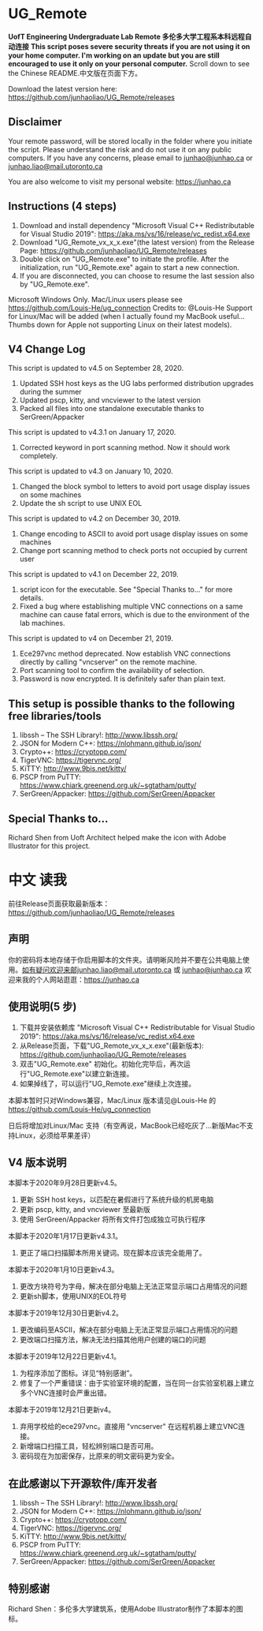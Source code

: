 # UG_Remote
**UofT Engineering Undergraduate Lab Remote 多伦多大学工程系本科远程自动连接**
**This script poses severe security threats if you are not using it on your home computer. I'm working on an update but you are still encouraged to use it only on your personal computer.**
Scroll down to see the Chinese README.中文版在页面下方。

Download the latest version here: https://github.com/junhaoliao/UG_Remote/releases

## Disclaimer
Your remote password, will be stored locally in the folder where you initiate the script. Please understand the risk and do not use it on any public computers. If you have any concerns, please email to junhao@junhao.ca or junhao.liao@mail.utoronto.ca

You are also welcome to visit my personal website: https://junhao.ca

## Instructions (4 steps)
1. Download and install dependency "Microsoft Visual C++ Redistributable for Visual Studio 2019": https://aka.ms/vs/16/release/vc_redist.x64.exe
2. Download "UG_Remote_vx_x_x.exe"(the latest version) from the Release Page: https://github.com/junhaoliao/UG_Remote/releases
3. Double click on "UG_Remote.exe" to initiate the profile. After the initialization, run "UG_Remote.exe" again to start a new connection.
4. If you are disconnected, you can choose to resume the last session also by "UG_Remote.exe". 

Microsoft Windows Only. Mac/Linux users please see https://github.com/Louis-He/ug_connection Credits to: @Louis-He
Support for Linux/Mac will be added (when I actually found my MacBook useful... Thumbs down for Apple not supporting Linux on their latest models).

## V4 Change Log
This script is updated to v4.5 on September 28, 2020.
1. Updated SSH host keys as the UG labs performed distribution upgrades during the summer
2. Updated pscp, kitty, and vncviewer to the latest version
3. Packed all files into one standalone executable thanks to SerGreen/Appacker

This script is updated to v4.3.1 on January 17, 2020.
1. Corrected keyword in port scanning method. Now it should work completely.

This script is updated to v4.3 on January 10, 2020.
1. Changed the block symbol to letters to avoid port usage display issues on some machines
2. Update the sh script to use UNIX EOL

This script is updated to v4.2 on December 30, 2019.
1. Change encoding to ASCII to avoid port usage display issues on some machines
2. Change port scanning method to check ports not occupied by current user

This script is updated to v4.1 on December 22, 2019.
1. script icon for the executable. See "Special Thanks to..." for more details.
2. Fixed a bug where establishing multiple VNC connections on a same machine can cause fatal errors, which is due to the environment of the lab machines.

This script is updated to v4 on December 21, 2019.
1. Ece297vnc method deprecated. Now establish VNC connections directly by calling "vncserver" on the remote machine.
2. Port scanning tool to confirm the availability of selection. 
3. Password is now encrypted. It is definitely safer than plain text.

## This setup is possible thanks to the following free libraries/tools
1. libssh – The SSH Library!: http://www.libssh.org/
2. JSON for Modern C++: https://nlohmann.github.io/json/
3. Crypto++: https://cryptopp.com/
4. TigerVNC: https://tigervnc.org/
5. KiTTY: http://www.9bis.net/kitty/
6. PSCP from PuTTY: https://www.chiark.greenend.org.uk/~sgtatham/putty/
7. SerGreen/Appacker: https://github.com/SerGreen/Appacker

## Special Thanks to... 
Richard Shen from Uoft Architect helped make the icon with Adobe Illustrator for this project.

# 中文 读我
前往Release页面获取最新版本：https://github.com/junhaoliao/UG_Remote/releases

## 声明

你的密码将本地存储于你启用脚本的文件夹。请明晰风险并不要在公共电脑上使用。如有疑问欢迎来邮junhao.liao@mail.utoronto.ca 或 junhao@junhao.ca
欢迎来我的个人网站逛逛：https://junhao.ca

## 使用说明(5 步)

1. 下载并安装依赖库 "Microsoft Visual C++ Redistributable for Visual Studio 2019": https://aka.ms/vs/16/release/vc_redist.x64.exe
2. 从Release页面，下载"UG_Remote_vx_x_x.exe"(最新版本): https://github.com/junhaoliao/UG_Remote/releases
3. 双击"UG_Remote.exe" 初始化。初始化完毕后，再次运行"UG_Remote.exe"以建立新连接。
4. 如果掉线了，可以运行"UG_Remote.exe"继续上次连接。

本脚本暂时只对Windows兼容，Mac/Linux 版本请见@Louis-He 的 https://github.com/Louis-He/ug_connection

日后将增加对Linux/Mac 支持（有空再说，MacBook已经吃灰了...新版Mac不支持Linux，必须给苹果差评）

## V4 版本说明
本脚本于2020年9月28日更新v4.5。
1. 更新 SSH host keys，以匹配在暑假进行了系统升级的机房电脑
2. 更新 pscp, kitty, and vncviewer 至最新版
3. 使用 SerGreen/Appacker 将所有文件打包成独立可执行程序

本脚本于2020年1月17日更新v4.3.1。
1. 更正了端口扫描脚本所用关键词。现在脚本应该完全能用了。

本脚本于2020年1月10日更新v4.3。
1. 更改方块符号为字母，解决在部分电脑上无法正常显示端口占用情况的问题
2. 更新sh脚本，使用UNIX的EOL符号

本脚本于2019年12月30日更新v4.2。
1. 更改编码至ASCII，解决在部分电脑上无法正常显示端口占用情况的问题
2. 更改端口扫描方法，解决无法扫描其他用户创建的端口的问题

本脚本于2019年12月22日更新v4.1。
1. 为程序添加了图标。详见“特别感谢”。
2. 修复了一个严重错误：由于实验室环境的配置，当在同一台实验室机器上建立多个VNC连接时会严重出错。

本脚本于2019年12月21日更新v4。
1. 弃用学校给的ece297vnc。直接用 "vncserver" 在远程机器上建立VNC连接。
2. 新增端口扫描工具，轻松辨别端口是否可用。
3. 密码现在为加密保存，比原来的明文密码更为安全。

## 在此感谢以下开源软件/库开发者

1. libssh – The SSH Library!: http://www.libssh.org/
2. JSON for Modern C++: https://nlohmann.github.io/json/
3. Crypto++: https://cryptopp.com/
4. TigerVNC: https://tigervnc.org/
5. KiTTY: http://www.9bis.net/kitty/
6. PSCP from PuTTY: https://www.chiark.greenend.org.uk/~sgtatham/putty/
7. SerGreen/Appacker: https://github.com/SerGreen/Appacker

## 特别感谢
Richard Shen：多伦多大学建筑系，使用Adobe Illustrator制作了本脚本的图标。

